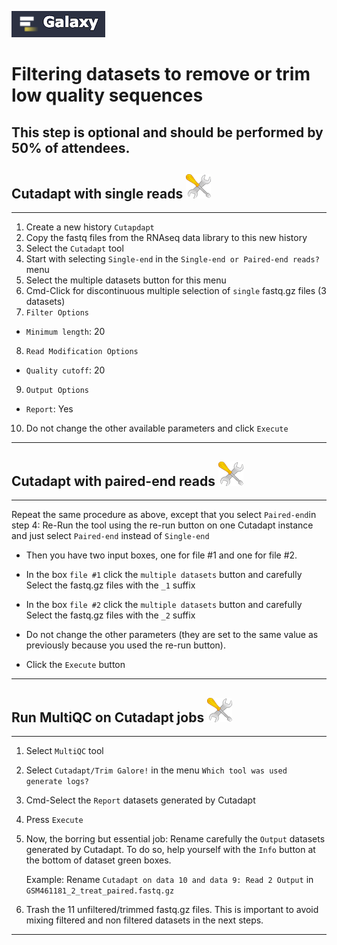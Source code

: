 ![](images/galaxylogo.png)

# Filtering datasets to remove or trim low quality sequences

## This step is optional and should be performed by 50% of attendees.

## Cutadapt with single reads ![](images/tool_small.png)

----
1. Create a new history `Cutapdapt`
2. Copy the fastq files from the RNAseq data library to this new history
3. Select the `Cutadapt` tool
4. Start with selecting `Single-end` in the `Single-end or Paired-end reads?` menu
5. Select the multiple datasets button for this menu
6. Cmd-Click for discontinuous multiple selection of `single` fastq.gz files (3 datasets)
7. `Filter Options`
  - `Minimum length`: 20
8. `Read Modification Options`
  - `Quality cutoff`: 20
9. `Output Options`
  - `Report`: Yes
10. Do not change the other available parameters and click `Execute`
----

## Cutadapt with paired-end reads ![](images/tool_small.png)

----
Repeat the same procedure as above, except that you select `Paired-end`in step 4:
Re-Run the tool using the re-run button on one Cutadapt instance and just select `Paired-end`
instead of `Single-end`

- Then you have two input boxes, one for file #1 and one for file #2.

- In the box `file #1` click the `multiple datasets` button and carefully Select
the fastq.gz files with the `_1` suffix

- In the box `file #2` click the `multiple datasets` button and carefully Select
the fastq.gz files with the `_2` suffix

- Do not change the other parameters (they are set to the same value as previously because
you used the re-run button).

- Click the `Execute` button

----

## Run MultiQC on Cutadapt jobs ![](images/tool_small.png)

----
1. Select `MultiQC` tool
2. Select `Cutadapt/Trim Galore!` in the menu `Which tool was used generate logs?`
3. Cmd-Select the `Report` datasets generated by Cutadapt
4. Press `Execute`
5. Now, the borring but essential job: Rename carefully the `Output` datasets generated
by Cutadapt. To do so, help yourself with the `Info` button at the bottom of dataset green
boxes.
    
    Example: Rename `Cutadapt on data 10 and data 9: Read 2 Output` in `GSM461181_2_treat_paired.fastq.gz`
    
6. Trash the 11 unfiltered/trimmed fastq.gz files. This is important to avoid mixing
filtered and non filtered datasets in the next steps.
----



